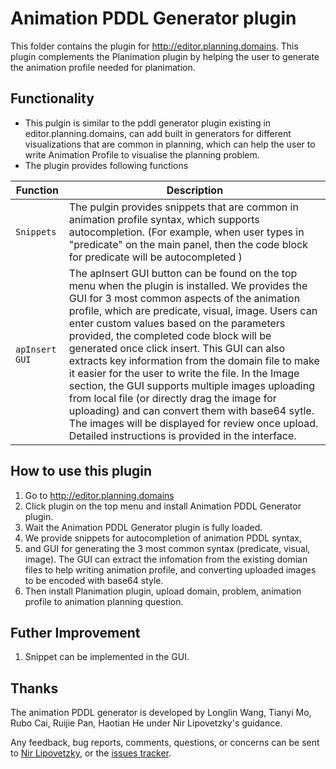 # Animation PDDL Generator plugin

This folder contains the plugin for http://editor.planning.domains.
This plugin complements the Planimation plugin by helping the user to generate the animation profile needed for planimation.

## Functionality
 - This pulgin is similar to the pddl generator plugin existing in editor.planning.domains, can add built in generators for different visualizations that are common in planning, which can help the user to write Animation Profile to visualise the planning problem. 
 - The plugin provides following functions
 
Function | Description
------------ | -------------
`Snippets` | The pulgin provides snippets that are common in animation profile syntax, which supports autocompletion. (For example, when user types in "predicate" on the main panel, then the code block for predicate will be autocompleted )
`apInsert GUI` | The apInsert GUI button can be found on the top menu when the plugin is installed. We provides the GUI for 3 most common aspects of the animation profile, which are predicate, visual, image. Users can enter custom values based on the parameters provided, the completed code block will be generated once click insert. This GUI can also extracts key information from the domain file to make it easier for the user to write the file. In the Image section, the GUI supports multiple images uploading from local file (or directly drag the image for uploading) and can convert them with base64 sytle. The images will be displayed for review once upload. Detailed instructions is provided in the interface.


## How to use this plugin

1. Go to http://editor.planning.domains
2. Click plugin on the top menu and install Animation PDDL Generator plugin.
3. Wait the Animation PDDL Generator plugin is fully loaded.
4. We provide snippets for autocompletion of animation PDDL syntax,
5. and GUI for generating the 3 most common syntax (predicate, visual, image). The GUI can extract the infomation from the existing domian files to help writing animation profile, and converting uploaded images to be encoded with base64 style.
6. Then install Planimation plugin, upload domain, problem, animation profile to animation planning question.

## Futher Improvement 
1. Snippet can be implemented in the GUI.

## Thanks

The animation PDDL generator is developed by Longlin Wang, Tianyi Mo, Rubo Cai, Ruijie Pan, Haotian He under Nir Lipovetzky's guidance.

Any feedback, bug reports, comments, questions, or concerns can be sent to [Nir Lipovetzky], or the [issues tracker](https://github.com/planimation/plugins/issues).

[Nir Lipovetzky]:<mailto:nir.lipovetzky@unimelb.edu.au>
